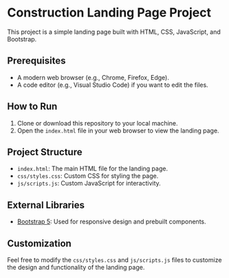 # Construction Landing Page Project

This project is a simple landing page built with HTML, CSS, JavaScript, and Bootstrap.

## Prerequisites

- A modern web browser (e.g., Chrome, Firefox, Edge).
- A code editor (e.g., Visual Studio Code) if you want to edit the files.

## How to Run

1. Clone or download this repository to your local machine.
2. Open the `index.html` file in your web browser to view the landing page.

## Project Structure

- `index.html`: The main HTML file for the landing page.
- `css/styles.css`: Custom CSS for styling the page.
- `js/scripts.js`: Custom JavaScript for interactivity.

## External Libraries

- [Bootstrap 5](https://getbootstrap.com/): Used for responsive design and prebuilt components.

## Customization

Feel free to modify the `css/styles.css` and `js/scripts.js` files to customize the design and functionality of the landing page.